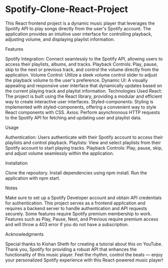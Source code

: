# Spotify-Clone-React-Project
This React frontend project is a dynamic music player that leverages the Spotify API to play songs directly from the user's Spotify account. The application provides an intuitive user interface for controlling playback, adjusting volume, and displaying playlist information.

Features

Spotify Integration: Connect seamlessly to the Spotify API, allowing users to access their playlists, albums, and tracks.
Playback Controls: Play, pause, skip to the next or previous track, and control the volume directly from the application.
Volume Control: Utilize a sleek volume control slider to adjust the playback volume to the user's preference.
Dynamic UI: A visually appealing and responsive user interface that dynamically updates based on the current playing track and playlist information.
Technologies Used
React: The project is built using the React library, providing a modular and efficient way to create interactive user interfaces.
Styled-components: Styling is implemented with styled-components, offering a convenient way to style React components with CSS.
Axios: Perform asynchronous HTTP requests to the Spotify API for fetching and updating user and playlist data.

Usage

Authentication: Users authenticate with their Spotify account to access their playlists and control playback.
Playlists: View and select playlists from their Spotify account to start playing tracks.
Playback Controls: Play, pause, skip, and adjust volume seamlessly within the application.

Installation

Clone the repository.
Install dependencies using npm install.
Run the application with npm start.

Notes

Make sure to set up a Spotify Developer account and obtain API credentials for authentication.
This project serves as a frontend application and requires a backend server to handle authentication and API requests securely.
Some features require Spotify premium membership to work. Features such as Play, Pause, Next, and Previous require premium access and will throw a 403 error if you do not have a subscription.

Acknowledgments

Special thanks to Kishan Sheth for creating a tutorial about this on YouTube. Thank you, Spotify for providing a robust API that enhances the functionality of this music player.
Feel the rhythm, control the beats — enjoy your personalized Spotify experience with this React-powered music player!


